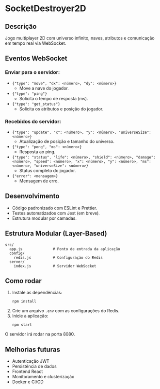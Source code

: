 # SocketDestroyer2D

## Descrição
Jogo multiplayer 2D com universo infinito, naves, atributos e comunicação em tempo real via WebSocket.

## Eventos WebSocket

### Enviar para o servidor:
- `{"type": "move", "dx": <número>, "dy": <número>}`
  - Move a nave do jogador.
- `{"type": "ping"}`
  - Solicita o tempo de resposta (ms).
- `{"type": "get_status"}`
  - Solicita os atributos e posição do jogador.

### Recebidos do servidor:
- `{"type": "update", "x": <número>, "y": <número>, "universeSize": <número>}`
  - Atualização de posição e tamanho do universo.
- `{"type": "pong", "ms": <número>}`
  - Resposta ao ping.
- `{"type": "status", "life": <número>, "shield": <número>, "damage": <número>, "speed": <número>, "x": <número>, "y": <número>, "ms": <número>, "universeSize": <número>}`
  - Status completo do jogador.
- `{"error": <mensagem>}`
  - Mensagem de erro.

## Desenvolvimento
- Código padronizado com ESLint e Prettier.
- Testes automatizados com Jest (em breve).
- Estrutura modular por camadas.

## Estrutura Modular (Layer-Based)

```
src/
  app.js              # Ponto de entrada da aplicação
  config/
    redis.js          # Configuração do Redis
  server/
    index.js          # Servidor WebSocket
```

## Como rodar

1. Instale as dependências:
   ```bash
   npm install
   ```
2. Crie um arquivo `.env` com as configurações do Redis.
3. Inicie a aplicação:
   ```bash
   npm start
   ```

O servidor irá rodar na porta 8080.

## Melhorias futuras
- Autenticação JWT
- Persistência de dados
- Frontend React
- Monitoramento e clusterização
- Docker e CI/CD
